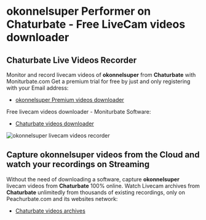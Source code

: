 # okonnelsuper Performer on Chaturbate - Free LiveCam videos downloader

## Chaturbate Live Videos Recorder

Monitor and record livecam videos of **okonnelsuper** from **Chaturbate** with Moniturbate.com
Get a premium trial for free by just and only registering with your Email address:
* [okonnelsuper Premium videos downloader](https://moniturbate.com/request-demo-licence-key.html)

Free livecam videos downloader - Moniturbate Software:
* [Chaturbate videos downloader](https://moniturbate.com/moniturbate-download-software.html)

![okonnelsuper livecam videos recorder](https://peachurnet.com/templates/moniturbate-software.png)


## Capture okonnelsuper videos from the Cloud and watch your recordings on Streaming

Without the need of downloading a software, capture **okonnelsuper** livecam videos from **Chaturbate** 100% online.
Watch Livecam archives from **Chaturbate** unlimitedly from thousands of existing recordings, only on Peachurbate.com and its websites network:
* [Chaturbate videos archives](https://peachurnet.com/)